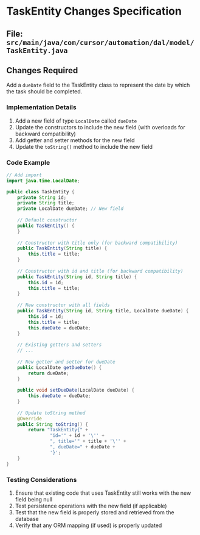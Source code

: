# TaskEntity Changes Specification

## File: `src/main/java/com/cursor/automation/dal/model/TaskEntity.java`

## Changes Required

Add a `dueDate` field to the TaskEntity class to represent the date by which the task should be completed.

### Implementation Details

1. Add a new field of type `LocalDate` called `dueDate`
2. Update the constructors to include the new field (with overloads for backward compatibility)
3. Add getter and setter methods for the new field
4. Update the `toString()` method to include the new field

### Code Example

```java
// Add import
import java.time.LocalDate;

public class TaskEntity {
    private String id;
    private String title;
    private LocalDate dueDate; // New field
    
    // Default constructor
    public TaskEntity() {
    }
    
    // Constructor with title only (for backward compatibility)
    public TaskEntity(String title) {
        this.title = title;
    }
    
    // Constructor with id and title (for backward compatibility)
    public TaskEntity(String id, String title) {
        this.id = id;
        this.title = title;
    }
    
    // New constructor with all fields
    public TaskEntity(String id, String title, LocalDate dueDate) {
        this.id = id;
        this.title = title;
        this.dueDate = dueDate;
    }
    
    // Existing getters and setters
    // ... 
    
    // New getter and setter for dueDate
    public LocalDate getDueDate() {
        return dueDate;
    }
    
    public void setDueDate(LocalDate dueDate) {
        this.dueDate = dueDate;
    }
    
    // Update toString method
    @Override
    public String toString() {
        return "TaskEntity{" +
                "id='" + id + '\'' +
                ", title='" + title + '\'' +
                ", dueDate=" + dueDate +
                '}';
    }
}
```

### Testing Considerations

1. Ensure that existing code that uses TaskEntity still works with the new field being null
2. Test persistence operations with the new field (if applicable)
3. Test that the new field is properly stored and retrieved from the database
4. Verify that any ORM mapping (if used) is properly updated 